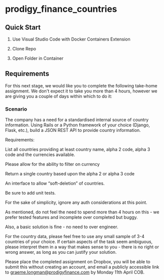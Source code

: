 # prodigy_finance_countries

## Quick Start

1. Use Visual Studio Code with Docker Containers Extension

2. Clone Repo

3. Open Folder in Container

## Requirements

For this next stage, we would like you to complete the following take-home assignment. We don't expect it to take you more than 4 hours, however we are giving you a couple of days within which to do it:

### Scenario

The company has a need for a standardised internal source of country information. Using Rails or a Python framework of your choice (Django, Flask, etc.), build a JSON REST API to provide country information.

Requirements:

List all countries providing at least country name, alpha 2 code, alpha 3 code and the currencies available.

Please allow for the ability to filter on currency

Return a single country based upon the alpha 2 or alpha 3 code

An interface to allow “soft-deletion” of countries.

Be sure to add unit tests.

For the sake of simplicity, ignore any auth considerations at this point.

As mentioned, do not feel the need to spend more than 4 hours on this - we prefer tested features and incomplete over completed but buggy.

Also, a basic solution is fine - no need to over engineer.

For the country data, please feel free to use any small sample of 3-4 countries of your choice. If certain aspects of the task seem ambiguous, please interpret them in a way that makes sense to you - there is no right or wrong answer, as long as you can justify your solution.

Please place the completed assignment on Dropbox, you will be able to submit this without creating an account, and email a publicly accessible link to graeme.longman@prodigyfinance.com by Monday 11th April COB.
